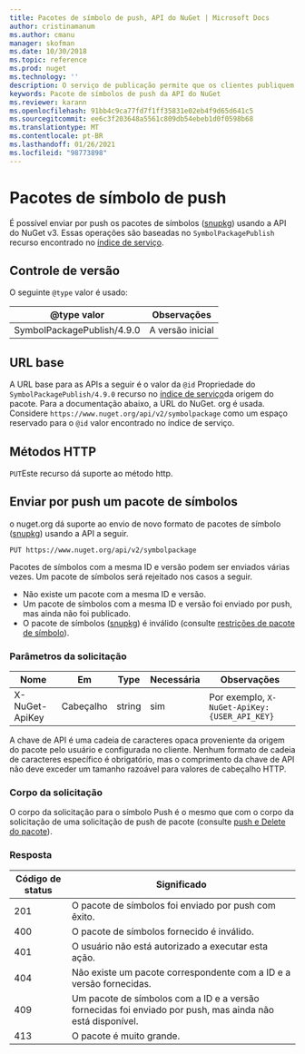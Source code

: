 ```yaml
---
title: Pacotes de símbolo de push, API do NuGet | Microsoft Docs
author: cristinamanum
ms.author: cmanu
manager: skofman
ms.date: 10/30/2018
ms.topic: reference
ms.prod: nuget
ms.technology: ''
description: O serviço de publicação permite que os clientes publiquem novos pacotes de símbolo.
keywords: Pacote de símbolos de push da API do NuGet
ms.reviewer: karann
ms.openlocfilehash: 91bb4c9ca77fd7f1ff35831e02eb4f9d65d641c5
ms.sourcegitcommit: ee6c3f203648a5561c809db54ebeb1d0f0598b68
ms.translationtype: MT
ms.contentlocale: pt-BR
ms.lasthandoff: 01/26/2021
ms.locfileid: "98773898"
---
```

# <a name="push-symbol-packages"></a>Pacotes de símbolo de push

É possível enviar por push os pacotes de símbolos ([snupkg](../create-packages/Symbol-Packages-snupkg.md)) usando a API do NuGet v3.
Essas operações são baseadas no `SymbolPackagePublish` recurso encontrado no [índice de serviço](service-index.md).

## <a name="versioning"></a>Controle de versão

O seguinte `@type` valor é usado:

@type valor                 | Observações
--------------------        | -----
SymbolPackagePublish/4.9.0  | A versão inicial

## <a name="base-url"></a>URL base

A URL base para as APIs a seguir é o valor da `@id` Propriedade do `SymbolPackagePublish/4.9.0` recurso no [índice de serviço](service-index.md)da origem do pacote. Para a documentação abaixo, a URL do NuGet. org é usada. Considere `https://www.nuget.org/api/v2/symbolpackage` como um espaço reservado para o `@id` valor encontrado no índice de serviço.

## <a name="http-methods"></a>Métodos HTTP

`PUT`Este recurso dá suporte ao método http. 

## <a name="push-a-symbol-package"></a>Enviar por push um pacote de símbolos

o nuget.org dá suporte ao envio de novo formato de pacotes de símbolo ([snupkg](../create-packages/Symbol-Packages-snupkg.md)) usando a API a seguir. 

```
PUT https://www.nuget.org/api/v2/symbolpackage
```

Pacotes de símbolos com a mesma ID e versão podem ser enviados várias vezes. Um pacote de símbolos será rejeitado nos casos a seguir.
- Não existe um pacote com a mesma ID e versão.
- Um pacote de símbolos com a mesma ID e versão foi enviado por push, mas ainda não foi publicado.
- O pacote de símbolos ([snupkg](../create-packages/Symbol-Packages-snupkg.md)) é inválido (consulte [restrições de pacote de símbolo](../create-packages/Symbol-Packages-snupkg.md)).

### <a name="request-parameters"></a>Parâmetros da solicitação

Nome           | Em     | Type   | Necessária | Observações
-------------- | ------ | ------ | -------- | -----
X-NuGet-ApiKey | Cabeçalho | string | sim      | Por exemplo, `X-NuGet-ApiKey: {USER_API_KEY}`

A chave de API é uma cadeia de caracteres opaca proveniente da origem do pacote pelo usuário e configurada no cliente. Nenhum formato de cadeia de caracteres específico é obrigatório, mas o comprimento da chave de API não deve exceder um tamanho razoável para valores de cabeçalho HTTP.

### <a name="request-body"></a>Corpo da solicitação

O corpo da solicitação para o símbolo Push é o mesmo que com o corpo da solicitação de uma solicitação de push de pacote (consulte [push e Delete do pacote](package-publish-resource.md)). 

### <a name="response"></a>Resposta

Código de status | Significado
----------- | -------
201         | O pacote de símbolos foi enviado por push com êxito.
400         | O pacote de símbolos fornecido é inválido.
401         | O usuário não está autorizado a executar esta ação.
404         | Não existe um pacote correspondente com a ID e a versão fornecidas.
409         | Um pacote de símbolos com a ID e a versão fornecidas foi enviado por push, mas ainda não está disponível.
413         | O pacote é muito grande.


